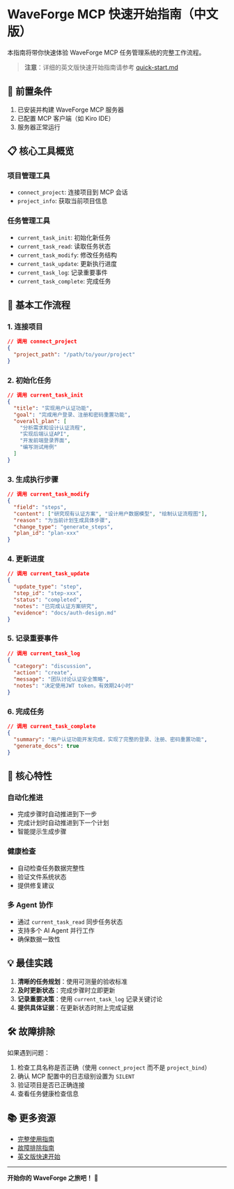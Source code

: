 # WaveForge MCP 快速开始指南（中文版）

本指南将带你快速体验 WaveForge MCP 任务管理系统的完整工作流程。

> **注意**：详细的英文版快速开始指南请参考 [quick-start.md](./quick-start.md)

## 🚀 前置条件

1. 已安装并构建 WaveForge MCP 服务器
2. 已配置 MCP 客户端（如 Kiro IDE）
3. 服务器正常运行

## 📋 核心工具概览

### 项目管理工具

- `connect_project`: 连接项目到 MCP 会话
- `project_info`: 获取当前项目信息

### 任务管理工具

- `current_task_init`: 初始化新任务
- `current_task_read`: 读取任务状态
- `current_task_modify`: 修改任务结构
- `current_task_update`: 更新执行进度
- `current_task_log`: 记录重要事件
- `current_task_complete`: 完成任务

## 🔄 基本工作流程

### 1. 连接项目

```json
// 调用 connect_project
{
  "project_path": "/path/to/your/project"
}
```

### 2. 初始化任务

```json
// 调用 current_task_init
{
  "title": "实现用户认证功能",
  "goal": "完成用户登录、注册和密码重置功能",
  "overall_plan": [
    "分析需求和设计认证流程",
    "实现后端认证API",
    "开发前端登录界面",
    "编写测试用例"
  ]
}
```

### 3. 生成执行步骤

```json
// 调用 current_task_modify
{
  "field": "steps",
  "content": ["研究现有认证方案", "设计用户数据模型", "绘制认证流程图"],
  "reason": "为当前计划生成具体步骤",
  "change_type": "generate_steps",
  "plan_id": "plan-xxx"
}
```

### 4. 更新进度

```json
// 调用 current_task_update
{
  "update_type": "step",
  "step_id": "step-xxx",
  "status": "completed",
  "notes": "已完成认证方案研究",
  "evidence": "docs/auth-design.md"
}
```

### 5. 记录重要事件

```json
// 调用 current_task_log
{
  "category": "discussion",
  "action": "create",
  "message": "团队讨论认证安全策略",
  "notes": "决定使用JWT token，有效期24小时"
}
```

### 6. 完成任务

```json
// 调用 current_task_complete
{
  "summary": "用户认证功能开发完成，实现了完整的登录、注册、密码重置功能",
  "generate_docs": true
}
```

## 🎯 核心特性

### 自动化推进

- 完成步骤时自动推进到下一步
- 完成计划时自动推进到下一个计划
- 智能提示生成步骤

### 健康检查

- 自动检查任务数据完整性
- 验证文件系统状态
- 提供修复建议

### 多 Agent 协作

- 通过 `current_task_read` 同步任务状态
- 支持多个 AI Agent 并行工作
- 确保数据一致性

## 💡 最佳实践

1. **清晰的任务规划**：使用可测量的验收标准
2. **及时更新状态**：完成步骤时立即更新
3. **记录重要决策**：使用 `current_task_log` 记录关键讨论
4. **提供具体证据**：在更新状态时附上完成证据

## 🛠️ 故障排除

如果遇到问题：

1. 检查工具名称是否正确（使用 `connect_project` 而不是 `project_bind`）
2. 确认 MCP 配置中的日志级别设置为 `SILENT`
3. 验证项目是否已正确连接
4. 查看任务健康检查信息

## 📚 更多资源

- [完整使用指南](../USAGE.md)
- [故障排除指南](./troubleshooting.md)
- [英文版快速开始](./quick-start.md)

---

**开始你的 WaveForge 之旅吧！** 🚀

